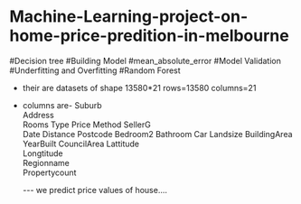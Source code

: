 # Machine-Learning-project-on-home-price-predition-in-melbourne
#Decision tree
#Building Model
#mean_absolute_error
#Model Validation
#Underfitting and Overfitting
#Random Forest
  - their are datasets of shape 13580*21
      rows=13580
      columns=21
  - columns are-
       Suburb	
       Address	
       Rooms
       Type
       Price
       Method
       SellerG	
       Date	
       Distance	
       Postcode
       Bedroom2
       Bathroom
       Car
       Landsize	
       BuildingArea	
       YearBuilt
       CouncilArea
       Lattitude	
       Longtitude	
       Regionname	
       Propertycount
    
    --- we predict price values of house....
